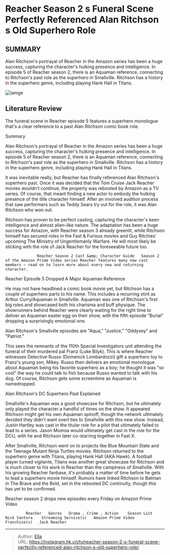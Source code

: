 # Reacher Season 2 s Funeral Scene Perfectly Referenced Alan Ritchson s Old Superhero Role


## SUMMARY 



  Alan Ritchson&#39;s portrayal of Reacher in the Amazon series has been a huge success, capturing the character&#39;s hulking presence and intelligence.   In episode 5 of Reacher season 2, there is an Aquaman reference, connecting to Ritchson&#39;s past role as the superhero in Smallville.   Ritchson has a history in the superhero genre, including playing Hank Hall in Titans.  

![iamge](https://static1.srcdn.com/wordpress/wp-content/uploads/2023/12/reacher-show-aquaman-reference-dc-smallville.jpg)

## Literature Review
The funeral scene in Reacher episode 5 features a superhero monologue that&#39;s a clear reference to a past Alan Ritchson comic book role.





Summary

  Alan Ritchson&#39;s portrayal of Reacher in the Amazon series has been a huge success, capturing the character&#39;s hulking presence and intelligence.   In episode 5 of Reacher season 2, there is an Aquaman reference, connecting to Ritchson&#39;s past role as the superhero in Smallville.   Ritchson has a history in the superhero genre, including playing Hank Hall in Titans.  







It was inevitable really, but Reacher has finally referenced Alan Ritchson&#39;s superhero past. Once it was decided that the Tom Cruise Jack Reacher movies wouldn&#39;t continue, the property was rebooted by Amazon as a TV series. Of course, that meant finding a new actor to embody the hulking presence of the title character himself. After an involved audition process that saw performers such as Teddy Sears try out for the role, it was Alan Ritchson who won out.

Ritchson has proven to be perfect casting, capturing the character&#39;s keen intelligence and almost alien-like nature. The adaptation has been a huge success for Amazon, with Reacher season 3 already greenlit, while Ritchson himself has secured roles in the Fast &amp; Furious movies and Guy Ritchies&#39; upcoming The Ministry of Ungentlemanly Warfare. He will most likely be sticking with the role of Jack Reacher for the foreseeable future too.


 




                  Reacher Season 2 Cast &amp; Character Guide   Season 2 of the Amazon Prime Video series Reacher features many new cast members – read on to learn more about every new and returning character.    


 Reacher Episode 5 Dropped A Major Aquaman Reference 
          

He may not have headlined a comic book movie yet, but Ritchson has a couple of superhero parts to his name. This includes a recurring stint as Arthur Curry/Aquaman in Smallville. Aquaman was one of Ritchson&#39;s first big roles and showcased both his charisma and buff physique. The showrunners behind Reacher were clearly waiting for the right time to deliver an Aquaman easter egg on their show, with the fifth episode &#34;Burial&#34; dropping a surprisingly emotional one.



Alan Ritchson&#39;s Smallville episodes are &#34;Aqua,&#34; &#34;Justice,&#34; &#34;Oddysey&#34; and &#34;Patriot.&#34;







This sees the remnants of the 110th Special Investigators unit attending the funeral of their murdered pal Franz (Luke Bilyk). This is where Reacher witnesses Detective Russo (Domenick Lombardozzi) gift a superhero toy to Franz&#39;s young son, Mikey. Russo then delivers an emotional monologue about Aquaman being his favorite superhero as a boy; he thought it was &#34;so cool&#34; the way he could talk to fish because Russo wanted to talk with his dog. Of course, Ritchson gets some screentime as Aquaman is namedropped.



 Alan Ritchson&#39;s DC Superhero Past Explained 
          

Smallville&#39;s Aquaman was a good showcase for Ritchson, but he ultimately only played the character a handful of times on the show. It appeared Ritchson might get his own Aquaman spinoff, though the network ultimately decided they didn&#39;t want overt ties to Smallville with this new show. Instead, Justin Hartley was cast in the titular role for a pilot that ultimately failed to lead to a series. Jason Momoa would ultimately get cast in the role for the DCU, with he and Ritchson later co-starring together in Fast X.




After Smallville, Ritchson went on to projects like Blue Mountain State and the Teenage Mutant Ninja Turtles movies. Ritchson returned to the superhero genre with Titans, playing Hank Hall (AKA Hawk). A football player turned vigilante, Titans was another great showcase for Ritchson and is much closer to his work in Reacher than the campiness of Smallville. With his growing Reacher fanbase, it&#39;s probably a matter of time before he gets to lead a superhero movie himself. Rumors have linked Ritchson to Batman in The Brave and the Bold, set in the rebooted DC continuity, though this has yet to be confirmed.

Reacher season 2 drops new episodes every Friday on Amazon Prime Video

             Reacher   Genres   Drama , Crime , Action    Season List   Nick Santora    Streaming Service(s)   Amazon Prime Video    Franchise(s)   Jack Reacher       


---

> Author: [Ella](https://instagram.hk.cn/)  
> URL: https://instagram.hk.cn/tv/reacher-season-2-s-funeral-scene-perfectly-referenced-alan-ritchson-s-old-superhero-role/  

